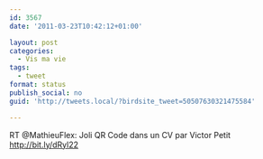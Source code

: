 ```yaml
---
id: 3567
date: '2011-03-23T10:42:12+01:00'

layout: post
categories:
  - Vis ma vie
tags:
  - tweet
format: status
publish_social: no
guid: 'http://tweets.local/?birdsite_tweet=50507630321475584'

---
```


RT @MathieuFlex: Joli QR Code dans un CV par Victor Petit http://bit.ly/dRyl22